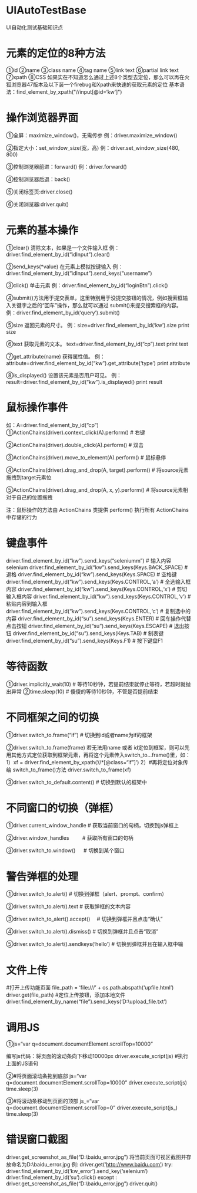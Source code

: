 # UIAutoTestBase
UI自动化测试基础知识点

# 元素的定位的8种方法
①id
②name
③class name
④tag name
⑤link text
⑥partial link text
⑦xpath
⑧CSS
如果实在不知道怎么通过上述8个类型去定位，那么可以再在火狐浏览器47版本及以下装一个firebug和Xpath来快速的获取元素的定位
基本语法：find_element_by_xpath("//input[@id=‘kw’]")

# 操作浏览器界面
①全屏：maximize_window()，无需传参
例：driver.maximize_window()

②指定大小：set_window_size(宽，高)
例：driver.set_window_size(480, 800)

③控制浏览器前进：forward()
例：driver.forward()

④控制浏览器后退：back()

⑤关闭标签页:driver.close()

⑥关闭浏览器:driver.quit()

# 元素的基本操作
①clear() 清除文本，如果是一个文件输入框
例：driver.find_element_by_id(“idInput”).clear()

②send_keys(*value) 在元素上模拟按键输入
例：driver.find_element_by_id(“idInput”).send_keys(“username”)

③click() 单击元素
例：driver.find_element_by_id(“loginBtn”).click()

④submit()方法用于提交表单，这里特别用于没提交按钮的情况，例如搜索框输入关键字之后的“回车”操作，那么就可以通过 submit()来提交搜索框的内容。
例：driver.find_element_by_id(‘query’).submit()

⑤size 返回元素的尺寸。
例：size=driver.find_element_by_id(‘kw’).size
print size

⑥text 获取元素的文本。
text=driver.find_element_by_id(“cp”).text
print text

⑦get_attribute(name) 获得属性值。
例：attribute=driver.find_element_by_id(“kw”).get_attribute(‘type’)
print attribute

⑧is_displayed() 设置该元素是否用户可见。
例：result=driver.find_element_by_id(“kw”).is_displayed()
print result

# 鼠标操作事件
如：A=driver.find_element_by_id(“cp”)
①ActionChains(driver).context_click(A).perform() # 右键

②ActionChains(driver).double_click(A).perform() # 双击

③ActionChains(driver).move_to_element(A).perform() # 鼠标悬停

④ActionChains(driver).drag_and_drop(A, target).perform() # 将source元素拖拽到target元素位

⑤ActionChains(driver).drag_and_drop(A, x, y).perform() # 将source元素相对于自己的位置拖拽

注：鼠标操作的方法由 ActionChains 类提供
perform() 执行所有 ActionChains 中存储的行为

# 键盘事件
driver.find_element_by_id(“kw”).send_keys(“seleniumm”) # 输入内容selenium
driver.find_element_by_id(“kw”).send_keys(Keys.BACK_SPACE) # 退格
driver.find_element_by_id(“kw”).send_keys(Keys.SPACE) # 空格键
driver.find_element_by_id(“kw”).send_keys(Keys.CONTROL,‘a’) # 全选输入框内容
driver.find_element_by_id(“kw”).send_keys(Keys.CONTROL,‘x’) # 剪切输入框内容
driver.find_element_by_id(“kw”).send_keys(Keys.CONTROL,‘v’) # 粘贴内容到输入框
driver.find_element_by_id(“kw”).send_keys(Keys.CONTROL,‘c’) # 复制选中的内容
driver.find_element_by_id(“su”).send_keys(Keys.ENTER) # 回车操作代替点击按钮
driver.find_element_by_id(“su”).send_keys(Keys.ESCAPE) # 退出按钮
driver.find_element_by_id(“su”).send_keys(Keys.TAB) # 制表键
driver.find_element_by_id(“su”).send_keys(Keys.F1) # 按下键盘F1

# 等待函数
①driver.implicitly_wait(10) # 等待10秒钟，若提前结束就停止等待，若超时就抛出异常
②time.sleep(10) # 傻傻的等待10秒钟，不管是否提前结束

# 不同框架之间的切换
①driver.switch_to.frame(“if”) # 切换到id或者name为if的框架

②driver.switch_to.frame(frame) 若无法用name 或者 id定位到框架，则可以先用其他方式定位获取到框架元素，再将这个元素传入switch_to…frame()里，如：
1）xf = driver.find_element_by_xpath(’//*[@class=“if”]’)
2）#再将定位对象传给 switch_to_frame()方法
driver.switch_to_frame(xf)

③driver.switch_to_default.content() # 切换到默认的框架中

# 不同窗口的切换（弹框）
①driver.current_window_handle # 获取当前窗口的句柄，切换到js弹框上

②driver.window_handles 　　 # 获取所有窗口的句柄

③driver.switch_to.window() 　 # 切换到某个窗口

# 警告弹框的处理
①driver.switch_to.alert() # 切换到弹框（alert、prompt、confirm）

②driver.switch_to.alert().text # 获取弹框的文本内容

③driver.switch_to_alert().accept()　 # 切换到弹框并且点击“确认”

④driver.switch_to.alert().dismiss() # 切换到弹框并且点击“取消”

⑤driver.switch_to.alert().sendkeys(‘hello’) # 切换到弹框并且在输入框中输

# 文件上传
#打开上传功能页面
file_path = ‘file:///’ + os.path.abspath(‘upfile.html’)
driver.get(file_path)
#定位上传按钮，添加本地文件
driver.find_element_by_name(“file”).send_keys(‘D:\upload_file.txt’)

# 调用JS
①js=“var q=document.documentElement.scrollTop=10000”

编写js代码：将页面的滚动条向下移动10000px
driver.execute_script(js)
#执行上面的JS语句

②#将页面滚动条拖到底部
js=“var q=document.documentElement.scrollTop=10000”
driver.execute_script(js)
time.sleep(3)

③#将滚动条移动到页面的顶部
js_=“var q=document.documentElement.scrollTop=0”
driver.execute_script(js_)
time.sleep(3)

# 错误窗口截图
driver.get_screenshot_as_file(“D:\baidu_error.jpg”)
将当前页面可视区截图并存放命名为D:\baidu_error.jpg
例:
driver.get(‘http://www.baidu.com’)
try:
driver.find_element_by_id(‘kw_error’).send_key(‘selenium’)
driver.find_element_by_id(‘su’).click()
except :
driver.get_screenshot_as_file(“D:\baidu_error.jpg”)
driver.quit()
